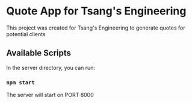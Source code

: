 # Quote App for Tsang's Engineering

This project was created for Tsang's Engineering to generate quotes for potential clients




## Available Scripts

In the server directory, you can run:

### `npm start`

The server will start on PORT 8000
